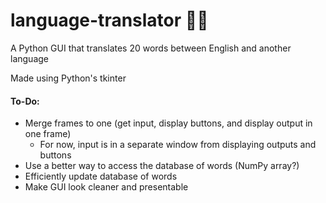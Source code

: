 # language-translator 👨‍💻
A Python GUI that translates 20 words between English and another language

Made using Python's tkinter

#### To-Do:
* Merge frames to one (get input, display buttons, and display output in one frame)
    * For now, input is in a separate window from displaying outputs and buttons 
* Use a better way to access the database of words (NumPy array?)
* Efficiently update database of words
* Make GUI look cleaner and presentable
